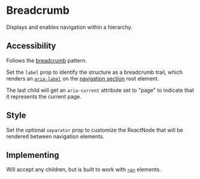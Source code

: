 # Breadcrumb

Displays and enables navigation within a hierarchy.

## Accessibility

Follows the [breadcrumb](https://www.w3.org/TR/2017/NOTE-wai-aria-practices-1.1-20171214/examples/breadcrumb/index.html) pattern.

Set the `label` prop to identify the structure as a breadcrumb trail, which renders an [`aria-label`](https://developer.mozilla.org/en-US/docs/Web/Accessibility/ARIA/ARIA_Techniques/Using_the_aria-label_attribute) on the [navigation section](https://developer.mozilla.org/en-US/docs/Web/HTML/Element/nav) root element.

The last child will get an `aria-current` attribute set to "page" to indicate that it represents the current page.

## Style

Set the optional `separator` prop to customize the ReactNode that will be rendered between navigation elements.

## Implementing

Will accept any children, but is built to work with [`<a>`](https://developer.mozilla.org/en-US/docs/Web/HTML/Element/a) elements.
